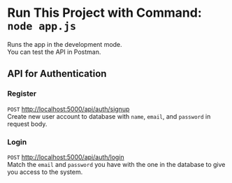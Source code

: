 # Run This Project with Command: `node app.js`

Runs the app in the development mode.\
You can test the API in Postman.

## API for Authentication

### Register

`POST` [http://localhost:5000/api/auth/signup](http://localhost:5000/api/auth/signup)\
Create new user account to database with `name`, `email`, and `password` in request body.

### Login

`POST` [http://localhost:5000/api/auth/login](http://localhost:5000/api/auth/login)\
Match the `email` and `password` you have with the one in the database to give you access to the system.